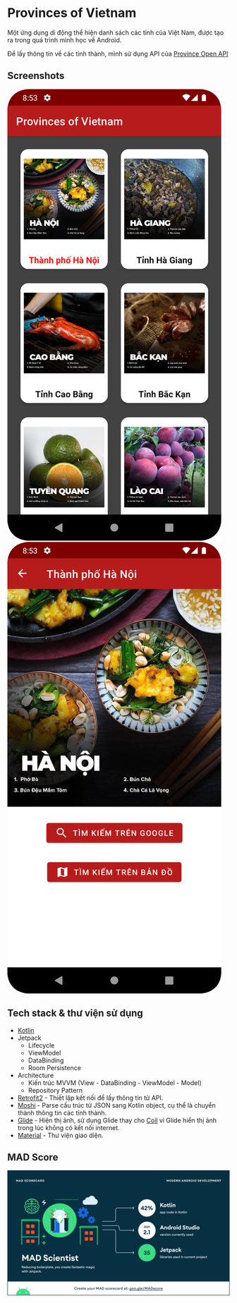 # Provinces of Vietnam

Một ứng dụng di động thể hiện danh sách các tỉnh của Việt Nam, được tạo ra trong quá trình mình học về Android.

Để lấy thông tin về các tỉnh thành, mình sử dụng API của [Province Open API](https://provinces.open-api.vn/)

## Screenshots

<img src="images/overview.png"/>

<img src="images/province_detail.png"/>

## Tech stack & thư viện sử dụng

- [Kotlin]()
- Jetpack
    - Lifecycle
    - ViewModel
    - DataBinding
    - Room Persistence
- Architecture
    - Kiến trúc MVVM (View - DataBinding - ViewModel - Model)
    - Repository Pattern
- [Retrofit2](https://github.com/square/retrofit) - Thiết lập kết nối để lấy thông tin từ API.
- [Moshi](https://github.com/square/moshi/) - Parse cấu trúc từ JSON sang Kotlin object, cụ thể là chuyển thành thông tin các tỉnh thành.
- [Glide](https://github.com/bumptech/glide) - Hiện thị ảnh, sử dụng Glide thay cho [Coil](https://github.com/coil-kt/coil) vì Glide hiển thị ảnh trong lúc không có kết nối internet.
- [Material](https://www.material.io/) - Thư viện giao diện.

## MAD Score
<img src="images/mad_score.png"/>